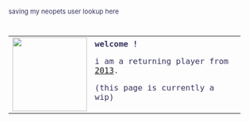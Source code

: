 saving my neopets user lookup here

<style>
body {
	color: #36345e;
	font-size: small;
	background: url("http://sadhost.neocities.org/images/tiles/gifbground-804-0009.gif");
}
#header {
}
#footer {
}
.footerNifty {
	height: 0px;
}
.contentModuleHeaderAlt, .contentModuleHeader, .sidebarHeader {
	background: -blocked-;
}
.contentModuleHeader, .contentModuleHeaderAlt {
	background-color: #E9F9FF;
	color: #8BDDFF;
}
</style>
<code>
<table><tr><td>
<img src="http://img1.picmix.com/output/stamp/normal/1/8/9/6/1956981_2ad8d.gif" width="150"></td>
<td>
<b>welcome !</b><br><p>i am a returning player from <a href="http://www.neopets.com/userlookup.phtml?user=1902932">2013</a>.</p><p>(this page is currently a wip)</p>
</td>
</tr></table></code>